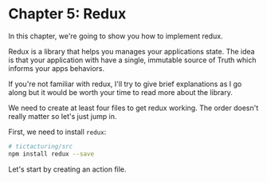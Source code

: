 # Chapter 5: Redux

In this chapter, we're going to show you how to implement redux.

Redux is a library that helps you manages your applications state. The idea is that your application with have a single, immutable source of Truth which informs your apps behaviors.

If you're not familiar with redux, I'll try to give brief explanations as I go along but it would be worth your time to read more about the library.

We need to create at least four files to get redux working. The order doesn't really matter so let's just jump in.

First, we need to install `redux`:

```bash
# tictacturing/src
npm install redux --save
```

Let's start by creating an action file. 
